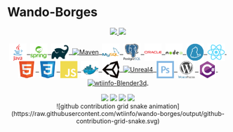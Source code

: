# Wando-Borges

<div align="center">
  <a href="https://github.com/wtiinfo">
  <img height="160em" src="https://github-readme-stats.vercel.app/api?username=wtiinfo&show_icons=true&theme=dracula&include_all_commits=true&count_private=true"/>
  <img height="160em" src="https://github-readme-stats.vercel.app/api/top-langs/?username=wtiinfo&layout=compact&langs_count=7&theme=dracula"/>
</div>
  <br />
<div align="center" style="display: inline_block">
  <img align="center" alt="Java" height="40" width="40" src="https://raw.githubusercontent.com/devicons/devicon/master/icons/java/java-original-wordmark.svg" />&#160;
  <img align="center" alt="Spring" height="40" width="40" src="https://raw.githubusercontent.com/devicons/devicon/master/icons/spring/spring-original-wordmark.svg" />&#160;
  <img align="center" alt="Gradle" height="40" width="40" src="https://raw.githubusercontent.com/devicons/devicon/master/icons/gradle/gradle-plain.svg">&#160;
  <img align="center" alt="Maven" height="40" width="40" src="https://img.icons8.com/ios/50/000000/maven-ios.png"/>&#160;
  <img align="center" alt="MySQL" height="40" width="40" src="https://raw.githubusercontent.com/devicons/devicon/master/icons/mysql/mysql-original-wordmark.svg" />&#160;
  <img align="center" alt="PSQL" height="40" width="40" src="https://raw.githubusercontent.com/devicons/devicon/master/icons/postgresql/postgresql-original-wordmark.svg" />&#160;
  <img align="center" alt="wtiinfo-Oracle" height="40" width="40" src="https://raw.githubusercontent.com/devicons/devicon/master/icons/oracle/oracle-original.svg" />&#160;
  <img align="center" alt="NodeJS" height="40" width="40" src="https://raw.githubusercontent.com/devicons/devicon/master/icons/nodejs/nodejs-original-wordmark.svg" />&#160;
  <img align="center" alt="wtiinfo-Yarn" height="40" width="40" src="https://raw.githubusercontent.com/devicons/devicon/master/icons/yarn/yarn-original.svg" />&#160;
  <img align="center" alt="React" height="40" width="40" src="https://raw.githubusercontent.com/devicons/devicon/master/icons/react/react-original.svg">&#160;
  <img align="center" alt="HTML5" height="40" width="40" src="https://raw.githubusercontent.com/devicons/devicon/master/icons/html5/html5-original.svg">&#160;
  <img align="center" alt="CSS3" height="40" width="40" src="https://raw.githubusercontent.com/devicons/devicon/master/icons/css3/css3-original.svg">&#160;
  <img align="center" alt="Javascript" height="40" width="40" src="https://raw.githubusercontent.com/devicons/devicon/master/icons/javascript/javascript-plain.svg">&#160;
  <img align="center" alt="Docker" height="40" width="40" src="https://raw.githubusercontent.com/devicons/devicon/master/icons/docker/docker-original.svg">&#160;
  <img align="center" alt="Unity" height="40" width="40" src="https://raw.githubusercontent.com/devicons/devicon/master/icons/unity/unity-original.svg" />&#160;
  <img align="center" alt="Unreal4" height="40" width="40" src="https://img.icons8.com/ios-filled/50/000000/unreal-engine.png"/>&#160;
  <img align="center" alt="Photoshop" height="40" width="40" src="https://raw.githubusercontent.com/devicons/devicon/master/icons/photoshop/photoshop-line.svg" />&#160;
  <img align="center" alt="Wordpress" height="40" width="40" src="https://raw.githubusercontent.com/devicons/devicon/master/icons/wordpress/wordpress-original.svg" />&#160;
  <img align="center" alt="wtiinfo-Csharp" height="40" width="40" src="https://raw.githubusercontent.com/devicons/devicon/master/icons/csharp/csharp-original.svg">&#160; 
  <img align="center" alt="wtiinfo-Blender3d" height="40" width="40" src="https://img.icons8.com/color/48/000000/blender-3d.png" />&#160;
</div>
  <br />
<div align="center" style="display: inline_block"> 
  <a href="#" target="_blank"><img src="https://img.shields.io/badge/YouTube-FF0000?style=for-the-badge&logo=youtube&logoColor=white" target="_blank"></a>
  <a href = "mailto:"><img src="https://img.shields.io/badge/-Gmail-%23333?style=for-the-badge&logo=gmail&logoColor=white" target="_blank"></a>
  <a href="#" target="_blank"><img src="https://img.shields.io/badge/-LinkedIn-%230077B5?style=for-the-badge&logo=linkedin&logoColor=white" target="_blank"></a>
  <a href="#" target="_blank"><img src="https://img.shields.io/badge/-Instagram-%23E4405F?style=for-the-badge&logo=instagram&logoColor=white" target="_blank"></a> 
 <br />
 ![github contribution grid snake animation](https://raw.githubusercontent.com/wtiinfo/wando-borges/output/github-contribution-grid-snake.svg)
</div> 


